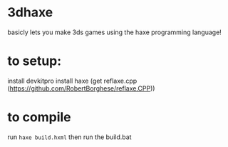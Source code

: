 # 3dhaxe
basicly lets you make 3ds games using the haxe programming language!


# to setup:

install devkitpro
install haxe
(get reflaxe.cpp (https://github.com/RobertBorghese/reflaxe.CPP))

# to compile

run `haxe build.hxml`
then run the build.bat
